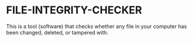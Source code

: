 # FILE-INTEGRITY-CHECKER
This is a tool (software) that checks whether any file in your computer has been changed, deleted, or tampered with.
